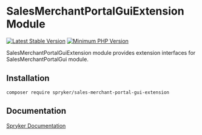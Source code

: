 # SalesMerchantPortalGuiExtension Module
[![Latest Stable Version](https://poser.pugx.org/spryker/sales-merchant-portal-gui-extension/v/stable.svg)](https://packagist.org/packages/spryker/sales-merchant-portal-gui-extension)
[![Minimum PHP Version](https://img.shields.io/badge/php-%3E%3D%207.4-8892BF.svg)](https://php.net/)

SalesMerchantPortalGuiExtension module provides extension interfaces for SalesMerchantPortalGui module.

## Installation

```
composer require spryker/sales-merchant-portal-gui-extension
```

## Documentation

[Spryker Documentation](https://documentation.spryker.com/module_guide/overview.htm)
